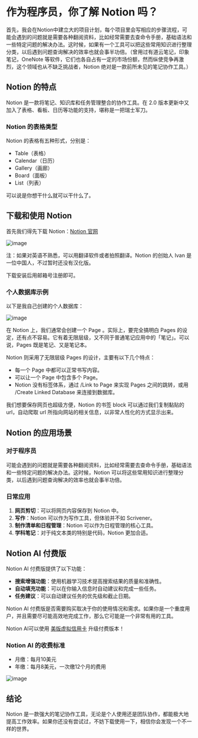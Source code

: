 # 作为程序员，你了解 Notion 吗？

首先，我会在Notion中建立大的项目计划，每个项目里会写相应的步骤流程，可能会遇到的问题就是需要各种翻阅资料，比如经常需要去查命令手册，基础语法和一些特定问题的解决办法。这时候，如果有一个工具可以把这些常用知识进行整理分类，以后遇到问题查询解决的效率也就会事半功倍。（曾用过有道云笔记，印象笔记，OneNote 等软件，它们也各自占有一定的市场份额，然而纵使竞争再激烈，这个领域也从不缺乏挑战者，Notion 绝对是一款前所未见的笔记协作工具。）

## Notion 的特点

Notion 是一款将笔记、知识库和任务管理整合的协作工具。在 2.0 版本更新中又加入了表格、看板、日历等功能的支持，堪称是一把瑞士军刀。

### Notion 的表格类型

Notion 的表格有五种形式，分别是：
- Table（表格）
- Calendar（日历）
- Gallery（画廊）
- Board（面板）
- List（列表）

可以说是你想干什么就可以干什么了。

## 下载和使用 Notion

首先我们得先下载 Notion：[Notion 官网](https://www.notion.so/)

![image](https://github.com/j12string0/Notion/assets/169865883/62d64049-1da9-4c61-ab61-9835d43a9dc7)


注：如果对英语不熟悉，可以用翻译软件或者拍照翻译。Notion 的创始人 Ivan 是一位中国人，不过暂时还没有汉化版。

下载安装后用邮箱号注册即可。

### 个人数据库示例

以下是我自己创建的个人数据库：

![image](https://github.com/j12string0/Notion/assets/169865883/01112cce-9575-4b5e-a67d-dc1eac6b8bb2)


在 Notion 上，我们通常会创建一个 Page 。实际上，要完全搞明白 Pages 的设定，还有点不容易。它有着无限层级，又不同于普通笔记应用中的「笔记」。可以说，Pages 既是笔记、又是笔记本。

Notion 则采用了无限层级 Pages 的设计，主要有以下几个特点：
- 每一个 Page 中都可以正常书写内容。
- 可以让一个 Page 中包含多个 Page。
- Notion 没有标签体系，通过 /Link to Page 来实现 Pages 之间的跳转，或用 /Create Linked Database 来连接到数据库。

我们想要保存网页也超级方便，Notion 的书签 block 可以通过我们复制黏贴的 url，自动爬取 url 所指向网站的相关信息，以非常人性化的方式显示出来。

## Notion 的应用场景

### 对于程序员

可能会遇到的问题就是需要各种翻阅资料，比如经常需要去查命令手册，基础语法和一些特定问题的解决办法。这时候，Notion 可以将这些常用知识进行整理分类，以后遇到问题查询解决的效率也就会事半功倍。

### 日常应用

1. **网页剪切**：可以将网页内容保存到 Notion 中。
2. **写作**：Notion 可以作为写作工具，但体验并不如 Scrivener。
3. **制作清单和日程管理**：Notion 可以作为日程管理的核心工具。
4. **学科笔记**：对于纯文本类的特别是代码，Notion 更加合适。

## Notion AI 付费版

Notion AI 付费版提供了以下功能：
- **搜索增强功能**：使用机器学习技术提高搜索结果的质量和准确性。
- **自动填充功能**：可以在你输入信息时自动建议和完成一些任务。
- **任务建议**：可以自动建议任务的优先级和截止日期。

Notion AI 付费版是否需要购买取决于你的使用情况和需求。如果你是一个重度用户，并且需要尽可能高效地完成工作，那么它可能是一个非常有用的工具。

Notion AI可以使用 [美版虚拟信用卡](https://gpt.fomepay.com/#/pages/login/index?d=Q3DD80) 升级付费版本！

### Notion AI 的收费标准

- 月缴：每月10美元
- 年缴：每月8美元，一次缴12个月的费用

![image](https://github.com/j12string0/Notion/assets/169865883/62af8bf9-3732-4a35-b53d-29c0ab6e14e4)


## 结论

Notion 是一款强大的笔记协作工具，无论是个人使用还是团队协作，都能极大地提高工作效率。如果你还没有尝试过，不妨下载使用一下，相信你会发现一个不一样的世界。

